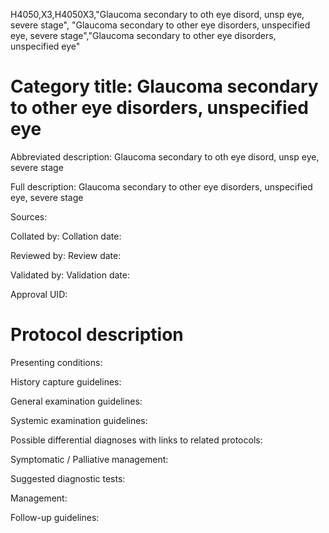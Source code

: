 H4050,X3,H4050X3,"Glaucoma secondary to oth eye disord, unsp eye, severe stage", "Glaucoma secondary to other eye disorders, unspecified eye, severe stage","Glaucoma secondary to other eye disorders, unspecified eye"
# Category title: Glaucoma secondary to other eye disorders, unspecified eye

Abbreviated description: Glaucoma secondary to oth eye disord, unsp eye, severe stage

Full description: Glaucoma secondary to other eye disorders, unspecified eye, severe stage

Sources:

Collated by:
Collation date:

Reviewed by:
Review date:

Validated by:
Validation date:

Approval UID:

# Protocol description

Presenting conditions:

History capture guidelines:

General examination guidelines:

Systemic examination guidelines:

Possible differential diagnoses with links to related protocols:

Symptomatic / Palliative management:

Suggested diagnostic tests:

Management:

Follow-up guidelines:
